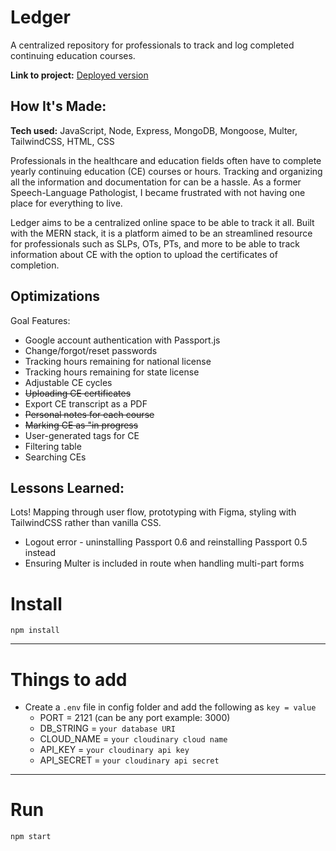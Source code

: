 # Ledger

A centralized repository for professionals to track and log completed continuing education courses.

**Link to project:** [Deployed version](https://ledger.cyclic.app/)

<!-- ![alt tag](http://placecorgi.com/1200/650) -->

## How It's Made:

**Tech used:** JavaScript, Node, Express, MongoDB, Mongoose, Multer, TailwindCSS, HTML, CSS

Professionals in the healthcare and education fields often have to complete yearly continuing education (CE) courses or hours. Tracking and organizing all the information and documentation for can be a hassle. As a former Speech-Language Pathologist, I became frustrated with not having one place for everything to live.

Ledger aims to be a centralized online space to be able to track it all. Built with the MERN stack, it is a platform aimed to be an streamlined resource for professionals such as SLPs, OTs, PTs, and more to be able to track information about CE with the option to upload the certificates of completion.

## Optimizations

Goal Features:

+ Google account authentication with Passport.js
+ Change/forgot/reset passwords
+ Tracking hours remaining for national license
+ Tracking hours remaining for state license
+ Adjustable CE cycles
+ ~~Uploading CE certificates~~
+ Export CE transcript as a PDF
+ ~~Personal notes for each course~~
+ ~~Marking CE as "in progress~~
+ User-generated tags for CE
+ Filtering table
+ Searching CEs

## Lessons Learned:

Lots! Mapping through user flow, prototyping with Figma, styling with TailwindCSS rather than vanilla CSS.
- Logout error - uninstalling Passport 0.6 and reinstalling Passport 0.5 instead
- Ensuring Multer is included in route when handling multi-part forms


# Install

`npm install`

---

# Things to add

- Create a `.env` file in config folder and add the following as `key = value`
  - PORT = 2121 (can be any port example: 3000)
  - DB_STRING = `your database URI`
  - CLOUD_NAME = `your cloudinary cloud name`
  - API_KEY = `your cloudinary api key`
  - API_SECRET = `your cloudinary api secret`

---

# Run

`npm start`
